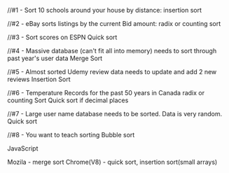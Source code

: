 //#1 - Sort 10 schools around your house by distance:
insertion sort

//#2 - eBay sorts listings by the current Bid amount:
radix or counting sort

//#3 - Sort scores on ESPN
Quick sort

//#4 - Massive database (can't fit all into memory) needs to sort through past year's user data
Merge Sort

//#5 - Almost sorted Udemy review data needs to update and add 2 new reviews
Insertion Sort

//#6 - Temperature Records for the past 50 years in Canada
radix or counting Sort
Quick sort if decimal places

//#7 - Large user name database needs to be sorted. Data is very random.
Quick sort

//#8 - You want to teach sorting
Bubble sort

JavaScript

Mozila - merge sort
Chrome(V8) - quick sort, insertion sort(small arrays)

